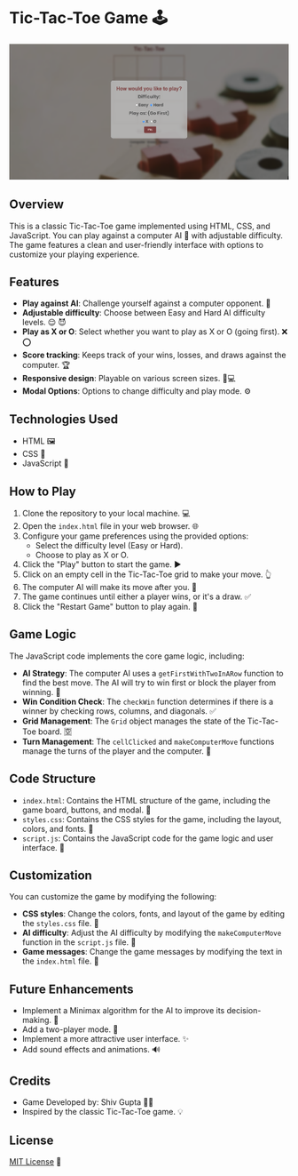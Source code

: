 # Tic-Tac-Toe Game 🕹️

![alt text](https://github.com/Shivgupta2983/Tic-Tac-Toe/blob/8cff6a84f9926a6fdff46e0d2264d5f8d31b615a/Preview%20Image.png)


## Overview

This is a classic Tic-Tac-Toe game implemented using HTML, CSS, and JavaScript. You can play against a computer AI 🤖 with adjustable difficulty. The game features a clean and user-friendly interface with options to customize your playing experience.

## Features

*   **Play against AI**: Challenge yourself against a computer opponent. 🧠
*   **Adjustable difficulty**: Choose between Easy and Hard AI difficulty levels. 😌 😈
*   **Play as X or O**: Select whether you want to play as X or O (going first). ❌ ⭕
*   **Score tracking**: Keeps track of your wins, losses, and draws against the computer. 🏆
*   **Responsive design**: Playable on various screen sizes. 📱💻
*   **Modal Options**: Options to change difficulty and play mode. ⚙️

## Technologies Used

*   HTML 🖼️
*   CSS 🎨
*   JavaScript 📜

## How to Play

1.  Clone the repository to your local machine. 💻
2.  Open the `index.html` file in your web browser. 🌐
3.  Configure your game preferences using the provided options:
    *   Select the difficulty level (Easy or Hard).
    *   Choose to play as X or O.
4.  Click the "Play" button to start the game. ▶️
5.  Click on an empty cell in the Tic-Tac-Toe grid to make your move. 👆
6.  The computer AI will make its move after you. 🤖
7.  The game continues until either a player wins, or it's a draw. ✅
8.  Click the "Restart Game" button to play again. 🔄

## Game Logic

The JavaScript code implements the core game logic, including:

*   **AI Strategy**: The computer AI uses a `getFirstWithTwoInARow` function to find the best move. The AI will try to win first or block the player from winning. 🤖
*   **Win Condition Check**: The `checkWin` function determines if there is a winner by checking rows, columns, and diagonals. ✅
*   **Grid Management**: The `Grid` object manages the state of the Tic-Tac-Toe board. 🈳
*   **Turn Management**: The `cellClicked` and `makeComputerMove` functions manage the turns of the player and the computer. 🔄

## Code Structure

*   `index.html`: Contains the HTML structure of the game, including the game board, buttons, and modal. 🧱
*   `styles.css`: Contains the CSS styles for the game, including the layout, colors, and fonts. 🎨
*   `script.js`: Contains the JavaScript code for the game logic and user interface. 📜

## Customization

You can customize the game by modifying the following:

*   **CSS styles**: Change the colors, fonts, and layout of the game by editing the `styles.css` file. 🎨
*   **AI difficulty**: Adjust the AI difficulty by modifying the `makeComputerMove` function in the `script.js` file. 🤖
*   **Game messages**: Change the game messages by modifying the text in the `index.html` file. 💬

## Future Enhancements

*   Implement a Minimax algorithm for the AI to improve its decision-making. 🧠
*   Add a two-player mode. 👥
*   Implement a more attractive user interface. ✨
*   Add sound effects and animations. 🔊

## Credits

*   Game Developed by: Shiv Gupta 👨‍💻
*   Inspired by the classic Tic-Tac-Toe game. 💡

## License

[MIT License](LICENSE) 📝
